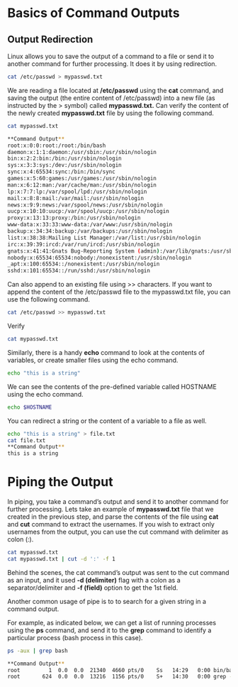 # Basics of Command Outputs
## Output Redirection
Linux allows you to save the output of a command to a file or send it to another command for further processing. It does it by using redirection.
```sh
cat /etc/passwd > mypasswd.txt
```
We are reading a file located at **/etc/passwd** using the **cat** command, and saving the output (the entire content of /etc/passwd) into a new file (as instructed by the > symbol) called **mypasswd.txt.**
Can verify the content of the newly created **mypasswd.txt** file by using the following command.
```sh
cat mypasswd.txt

**Command Output**
root:x:0:0:root:/root:/bin/bash
daemon:x:1:1:daemon:/usr/sbin:/usr/sbin/nologin
bin:x:2:2:bin:/bin:/usr/sbin/nologin
sys:x:3:3:sys:/dev:/usr/sbin/nologin
sync:x:4:65534:sync:/bin:/bin/sync
games:x:5:60:games:/usr/games:/usr/sbin/nologin
man:x:6:12:man:/var/cache/man:/usr/sbin/nologin
lp:x:7:7:lp:/var/spool/lpd:/usr/sbin/nologin
mail:x:8:8:mail:/var/mail:/usr/sbin/nologin
news:x:9:9:news:/var/spool/news:/usr/sbin/nologin
uucp:x:10:10:uucp:/var/spool/uucp:/usr/sbin/nologin
proxy:x:13:13:proxy:/bin:/usr/sbin/nologin
www-data:x:33:33:www-data:/var/www:/usr/sbin/nologin
backup:x:34:34:backup:/var/backups:/usr/sbin/nologin
list:x:38:38:Mailing List Manager:/var/list:/usr/sbin/nologin
irc:x:39:39:ircd:/var/run/ircd:/usr/sbin/nologin
gnats:x:41:41:Gnats Bug-Reporting System (admin):/var/lib/gnats:/usr/sbin/nologin
nobody:x:65534:65534:nobody:/nonexistent:/usr/sbin/nologin
_apt:x:100:65534::/nonexistent:/usr/sbin/nologin
sshd:x:101:65534::/run/sshd:/usr/sbin/nologin
```
Can also append to an existing file using >> characters. If you want to append the content of the /etc/passwd file to the mypasswd.txt file, you can use the following command.
```sh
cat /etc/passwd >> mypasswd.txt
```
Verify
```sh
cat mypasswd.txt
```
Similarly, there is a handy **echo** command to look at the contents of variables, or create smaller files using the echo command.
```sh
echo "this is a string"
```
We can see the contents of the pre-defined variable called HOSTNAME using the echo command.
```sh
echo $HOSTNAME
```
You can redirect a string or the content of a variable to a file as well.
```sh
echo "this is a string" > file.txt
cat file.txt
**Command Output**
this is a string
```
# Piping the Output
In piping, you take a command’s output and send it to another command for further processing.
Lets take an example of **mypasswd.txt** file that we created in the previous step, and parse the contents of the file using **cat** and **cut** command to extract the usernames.
If you wish to extract only usernames from the output, you can use the cut command with delimiter as colon (:).
```sh
cat mypasswd.txt
cat mypasswd.txt | cut -d ':' -f 1
```
Behind the scenes, the cat command’s output was sent to the cut command as an input, and it used **-d (delimiter)** flag with a colon as a separator/delimiter and **-f (field)** option to get the 1st field.

Another common usage of pipe is to to search for a given string in a command output.

For example, as indicated below, we can get a list of running processes using the **ps** command, and send it to the **grep** command to identify a particular process (bash process in this case).
```sh
ps -aux | grep bash

**Command Output**
root         1  0.0  0.0  21340  4660 pts/0    Ss   14:29   0:00 bin/bash
root       624  0.0  0.0  13216  1156 pts/0    S+   14:30   0:00 grep --color=auto bash
```